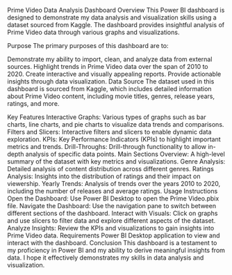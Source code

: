 Prime Video Data Analysis Dashboard
Overview
This Power BI dashboard is designed to demonstrate my data analysis and visualization skills using a dataset sourced from Kaggle. The dashboard provides insightful analysis of Prime Video data through various graphs and visualizations.

Purpose
The primary purposes of this dashboard are to:

Demonstrate my ability to import, clean, and analyze data from external sources.
Highlight trends in Prime Video data over the span of 2010 to 2020.
Create interactive and visually appealing reports.
Provide actionable insights through data visualization.
Data Source
The dataset used in this dashboard is sourced from Kaggle, which includes detailed information about Prime Video content, including movie titles, genres, release years, ratings, and more.

Key Features
Interactive Graphs: Various types of graphs such as bar charts, line charts, and pie charts to visualize data trends and comparisons.
Filters and Slicers: Interactive filters and slicers to enable dynamic data exploration.
KPIs: Key Performance Indicators (KPIs) to highlight important metrics and trends.
Drill-Throughs: Drill-through functionality to allow in-depth analysis of specific data points.
Main Sections
Overview: A high-level summary of the dataset with key metrics and visualizations.
Genre Analysis: Detailed analysis of content distribution across different genres.
Ratings Analysis: Insights into the distribution of ratings and their impact on viewership.
Yearly Trends: Analysis of trends over the years 2010 to 2020, including the number of releases and average ratings.
Usage Instructions
Open the Dashboard: Use Power BI Desktop to open the Prime Video.pbix file.
Navigate the Dashboard: Use the navigation pane to switch between different sections of the dashboard.
Interact with Visuals: Click on graphs and use slicers to filter data and explore different aspects of the dataset.
Analyze Insights: Review the KPIs and visualizations to gain insights into Prime Video data.
Requirements
Power BI Desktop application to view and interact with the dashboard.
Conclusion
This dashboard is a testament to my proficiency in Power BI and my ability to derive meaningful insights from data. I hope it effectively demonstrates my skills in data analysis and visualization.

